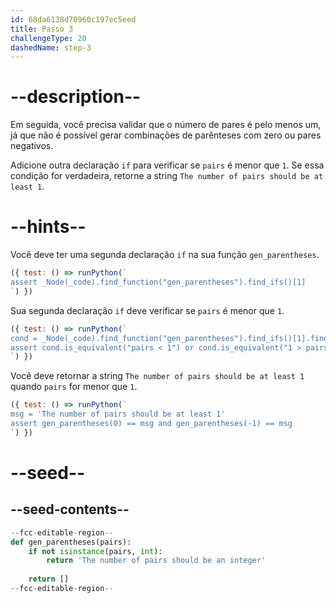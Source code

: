 ```yaml
---
id: 68da6138d70960c197ec5eed
title: Passo 3
challengeType: 20
dashedName: step-3
---
```


# --description--

Em seguida, você precisa validar que o número de pares é pelo menos um, já que não é possível gerar combinações de parênteses com zero ou pares negativos.

Adicione outra declaração `if` para verificar se `pairs` é menor que `1`. Se essa condição for verdadeira, retorne a string `The number of pairs should be at least 1`.

# --hints--

Você deve ter uma segunda declaração `if` na sua função `gen_parentheses`.

```js
({ test: () => runPython(`
assert _Node(_code).find_function("gen_parentheses").find_ifs()[1]
`) })
```

Sua segunda declaração `if` deve verificar se `pairs` é menor que `1`.

```js
({ test: () => runPython(`
cond = _Node(_code).find_function("gen_parentheses").find_ifs()[1].find_conditions()[0]
assert cond.is_equivalent("pairs < 1") or cond.is_equivalent("1 > pairs")
`) })
```

Você deve retornar a string `The number of pairs should be at least 1` quando `pairs` for menor que `1`.

```js
({ test: () => runPython(`
msg = 'The number of pairs should be at least 1'
assert gen_parentheses(0) == msg and gen_parentheses(-1) == msg
`) })
```

# --seed--

## --seed-contents--

```py
--fcc-editable-region--
def gen_parentheses(pairs):
    if not isinstance(pairs, int):
        return 'The number of pairs should be an integer'
    
    return []
--fcc-editable-region--
```
